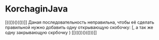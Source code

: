 # KorchaginJava
[((())()(())]] Даная последовательность неправильна, чтобы её сделать правильной нужно добавить одну открывающую скобочку: [, а так же одну закрывающую скрбочку )  [[((())()(()))]] 
